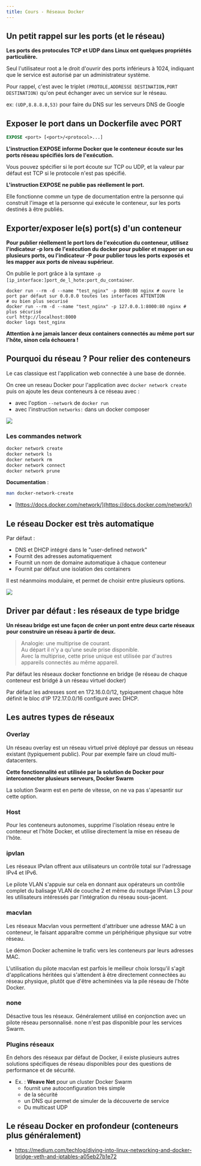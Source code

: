```yaml
---
title: Cours - Réseaux Docker
---
```


<!-- ## Objectifs pédagogiques
  - Comprendre le mode de fonctionnement des ports dans Linux
  - Savoir utiliser la commande EXPOSE
  - Savoir exposer effectivement le port d'un conteneur
  - Comprendre le mode de fonctionnement des bridge Linux et le NAT
  - Savoir inspecter la couche réseau d'un conteneur Docker
-->

## Un petit rappel sur les ports (et le réseau)

**Les ports des protocules TCP et UDP dans Linux ont quelques propriétés particulière.**

Seul l'utilisateur root a le droit d'ouvrir des ports inférieurs à 1024, indiquant que le service est autorisé par un administrateur système.

Pour rappel, c'est avec le triplet `(PROTOLE,ADDRESSE DESTINATION,PORT DESTINATION)` qu'on peut échanger avec un service sur le réseau.

ex: `(UDP,8.8.8.8,53)` pour faire du DNS sur les serveurs DNS de Google 

## Exposer le port dans un Dockerfile avec PORT

```dockerfile
EXPOSE <port> [<port>/<protocol>...]
```
**L'instruction EXPOSE informe Docker que le conteneur écoute sur les ports réseau spécifiés lors de l'exécution.**

Vous pouvez spécifier si le port écoute sur TCP ou UDP, et la valeur par défaut est TCP si le protocole n'est pas spécifié.

**L'instruction EXPOSE ne publie pas réellement le port.** 

Elle fonctionne comme un type de documentation entre la personne qui construit l'image et la personne qui exécute le conteneur, sur les ports destinés à être publiés. 


## Exporter/exposer le(s) port(s) d'un conteneur

**Pour publier réellement le port lors de l'exécution du conteneur, utilisez l'indicateur -p lors de l'exécution du docker pour publier et mapper un ou plusieurs ports, ou l'indicateur -P pour publier tous les ports exposés et les mapper aux ports de niveau supérieur.**

On publie le port grâce à la syntaxe `-p [ip_interface:]port_de_l_hote:port_du_container`.

```shell
docker run --rm -d --name "test_nginx" -p 8000:80 nginx # ouvre le port par défaut sur 0.0.0.0 toutes les interfaces ATTENTION
# ou bien plus securisé
docker run --rm -d --name "test_nginx" -p 127.0.0.1:8000:80 nginx # plus sécurisé
curl http://localhost:8000
docker logs test_nginx
```

**Attention à ne jamais lancer deux containers connectés au même port sur l'hôte, sinon cela échouera !**

## Pourquoi du réseau ? Pour relier des conteneurs

Le cas classique est l'application web connectée à une base de donnée.

<!-- **Une fonctionnalité obsolète et déconseillée permettait de créer un lien entre des conteneurs sans sous-réseau manifeste**
  - avec l'option `--link` de `docker run`
  - avec l'instruction `link:` dans un docker composer -->

On cree un reseau Docker pour l'application avec `docker network create` puis on ajoute les deux conteneurs à ce réseau avec :

  - avec l'option `--network` de `docker run`
  - avec l'instruction `networks:` dans un docker composer


![](/img/docker/schemas-perso/docker-network-segregation.png)


### Les commandes network 

```bash
docker network create
docker network ls
docker network rm
docker network connect
docker network prune
```

**Documentation** :

```bash
man docker-network-create
```

- [https://docs.docker.com/network/](https://docs.docker.com/network/)



## Le réseau Docker est très automatique

Par défaut :

* DNS et DHCP intégré dans le "user-defined network" 
* Fournit des adresses automatiquement
* Fournit un nom de domaine automatique à chaque conteneur
* Fournit par défaut une isolation des containers

Il est néanmoins modulaire, et permet de choisir entre plusieurs options.

![](/img/docker/schemas-perso/docker-auto-dns-tp-reseau.png)

## Driver par défaut : les réseaux de type bridge

**Un réseau bridge est une façon de créer un pont entre deux carte réseaux pour construire un réseau à partir de deux.**

> Analogie: une multiprise de courant.  
> Au départ il n'y a qu'une seule prise disponible.  
> Avec la multiprise, cette prise unique est utilisée par d'autres appareils connectés au même appareil.

Par défaut les réseaux docker fonctionne en bridge (le réseau de chaque conteneur est bridgé à un réseau virtuel docker)

Par défaut les adresses sont en 172.16.0.0/12, typiquement chaque hôte définit le bloc d'IP 172.17.0.0/16 configuré avec DHCP.

## Les autres types de réseaux

### Overlay

Un réseau overlay est un réseau virtuel privé déployé par dessus un réseau existant (typiquement public). Pour par exemple faire un cloud multi-datacenters.

**Cette fonctionnalité est utilisée par la solution de Docker pour interconnecter plusieurs serveurs, Docker Swarm** 

La solution Swarm est en perte de vitesse, on ne va pas s'apesantir sur cette option.

### Host

Pour les conteneurs autonomes, supprime l'isolation réseau entre le conteneur et l'hôte Docker, et utilise directement la mise en réseau de l'hôte. 

### ipvlan

Les réseaux IPvlan offrent aux utilisateurs un contrôle total sur l'adressage IPv4 et IPv6. 

Le pilote VLAN s'appuie sur cela en donnant aux opérateurs un contrôle complet du balisage VLAN de couche 2 et même du routage IPvlan L3 pour les utilisateurs intéressés par l'intégration du réseau sous-jacent. 

### macvlan

Les réseaux Macvlan vous permettent d'attribuer une adresse MAC à un conteneur, le faisant apparaître comme un périphérique physique sur votre réseau. 

Le démon Docker achemine le trafic vers les conteneurs par leurs adresses MAC. 

L'utilisation du pilote macvlan est parfois le meilleur choix lorsqu'il s'agit d'applications héritées qui s'attendent à être directement connectées au réseau physique, plutôt que d'être acheminées via la pile réseau de l'hôte Docker. 

### none

Désactive tous les réseaux. Généralement utilisé en conjonction avec un pilote réseau personnalisé. none n'est pas disponible pour les services Swarm. 

### Plugins réseaux

En dehors des réseaux par défaut de Docker, il existe plusieurs autres solutions spécifiques de réseau disponibles pour des questions de performance et de sécurité.

  - Ex. : **Weave Net** pour un cluster Docker Swarm
    - fournit une autoconfiguration très simple
    - de la sécurité
    - un DNS qui permet de simuler de la découverte de service
    - Du multicast UDP

## Le réseau Docker en profondeur (conteneurs plus généralement)

- https://medium.com/techlog/diving-into-linux-networking-and-docker-bridge-veth-and-iptables-a05eb27b1e72

